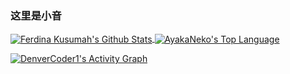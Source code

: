 ### 这里是小音

<a href="#stats" align="center">
    <img align="center" alt="Ferdina Kusumah's Github Stats" src="https://github-readme-stats.vercel.app/api?username=LittleSound&count_private=true&show_icons=true&include_all_commits=true&show_owner=true"/>
</a>
<a href="#stats" align="center">
    <img align="center" alt="AyakaNeko's Top Language" src="https://gh-readme-stats.krish-the-dev.vercel.app/api/top-langs/?username=LittleSound&hide=html&langs_count=8&layout=compact" />
</a>
<br />

<!-- https://github.com/ashutosh00710/github-readme-activity-graph -->
<a href="https://github.com/ashutosh00710/github-readme-activity-graph"><img alt="DenverCoder1's Activity Graph" src="https://activity-graph.herokuapp.com/graph?username=LittleSound&bg_color=FFFFFF&color=409EFF&line=F85D7F&point=F85D7F&hide_border=true" /></a>
